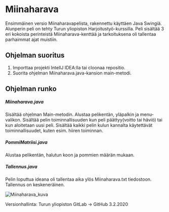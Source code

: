 # Miinaharava

Ensimmäinen versio Miinaharavapelista, rakennettu käyttäen Java Swingiä.
Alunperin peli on tehty Turun yliopiston Harjoitustyö-kurssilla.
Peli sisältää 3 eri kokoista perinteistä Miinaharava-kenttää ja tarkoituksena oli tallentaa parhaimmat ajat muistiin.

## Ohjelman suoritus
1. Importtaa projekti IntellJ IDEA:lla tai cloonaa repositio.
2. Suorita ohjelman Miinaharava.java-kansion main-metodi.

## Ohjelman runko
##### Miinaharava.java
Sisältää ohjelman Main-metodin. Alustaa pelikentän, yläpalkin ja menu-valikon.
Sisältää pelin toiminnallisuuden kun peli päättyy(voitto tai häviö) tai kun aloitetaan uusi peli.
Sisältää kaikki pelin kulun kannalta käytettävät toiminnallisuudet, kuten esim. hiiren toiminnan.

##### PommiMatriisi.java
Alustaa pelikentän, halutun koon ja pommien määrän mukaan.

##### Tallennus.java
Pelin loputtua ideana oli tallentaa aika ylös Miinaharava.txt tiedostoon. Tallennus on keskeneräinen.

![Miinaharava_kuva](https://user-images.githubusercontent.com/36680532/75066228-1a1b3c00-54f3-11ea-96b7-ac1953c19da9.png)

Versionhallinta: Turun yliopiston GitLab -> GitHub 3.2.2020
